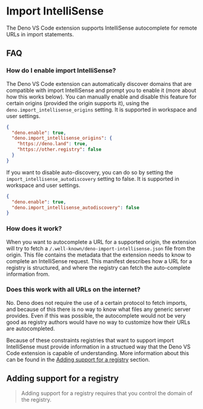 # Import IntelliSense

The Deno VS Code extension supports IntelliSense autocomplete for remote URLs in
import statements.

<!-- TODO(lucacasonato): add gif of the extension in action -->

## FAQ

### How do I enable import IntelliSense?

The Deno VS Code extension can automatically discover domains that are
compatible with import IntelliSense and prompt you to enable it (more about how
this works below). You can manually enable and disable this feature for certain
origins (provided the origin supports it), using the
`deno.import_intellisense_origins` setting. It is supported in workspace and
user settings.

```json
{
  "deno.enable": true,
  "deno.import_intellisense_origins": {
    "https://deno.land": true,
    "https://other.registry": false
  }
}
```

If you want to disable auto-discovery, you can do so by setting the
`import_intellisense_autodiscovery` setting to false. It is supported in
workspace and user settings.

```json
{
  "deno.enable": true,
  "deno.import_intellisense_autodiscovery": false
}
```

### How does it work?

When you want to autocomplete a URL for a supported origin, the extension will
try to fetch a `/.well-known/deno-import-intellisense.json` file from the
origin. This file contains the metadata that the extension needs to know to
complete an IntelliSense request. This manifest describes how a URL for a
registry is structured, and where the registry can fetch the auto-complete
information from.

### Does this work with all URLs on the internet?

No. Deno does not require the use of a certain protocol to fetch imports, and
because of this there is no way to know what files any generic server provides.
Even if this was possible, the autocomplete would not be very good as registry
authors would have no way to customize how their URLs are autocompleted.

Because of these constraints registries that want to support import IntelliSense
must provide information in a structued way that the Deno VS Code extension is
capable of understanding. More information about this can be found in the
[Adding support for a registry](#adding-support-for-a-registry) section.

## Adding support for a registry

> Adding support for a registry requires that you control the domain of the
> registry.

<!-- TODO(lucacasonato): how is /.well-known/deno-import-intellisense.json structured -->

<!-- TODO(lucacasonato): what responses must the endpoints return -->
